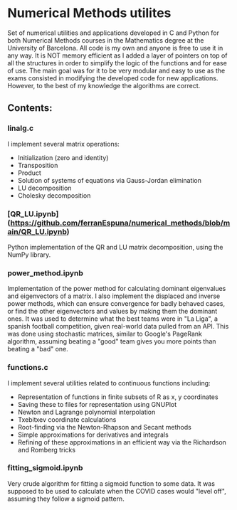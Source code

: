 # Numerical Methods utilites

Set of numerical utilities and applications developed in C and Python for both Numerical Methods courses in the Mathematics degree at the University of Barcelona. All code is my own and anyone is free to use it in any way. It is NOT memory efficient as I added a layer of pointers on top of all the structures in order to simplify the logic of the functions and for ease of use. The main goal was for it to be very modular and easy to use as the exams consisted in modifying the developed code for new applications. However, to the best of my knowledge the algorithms are correct.

## Contents:

### linalg.c
I implement several matrix operations:
- Initialization (zero and identity)
- Transposition
- Product 
- Solution of systems of equations via Gauss-Jordan elimination
- LU decomposition
- Cholesky decomposition

### [QR_LU.ipynb] (https://github.com/ferranEspuna/numerical_methods/blob/main/QR_LU.ipynb)
Python implementation of the QR and LU matrix decomposition, using the NumPy library.

### power_method.ipynb
Implementation of the power method for calculating dominant eigenvalues and eigenvectors of a matrix. I also implement the displaced and inverse power methods, which can ensure convergence for badly behaved cases, or find the other eigenvectors and values by making them the dominant ones. It was used to determine what the best teams were in "La Liga", a spanish football competition, given real-world data pulled from an API. This was done using stochastic matrices, similar to Google's PageRank algorithm, assuming beating a "good" team gives you more points than beating a "bad" one.


### functions.c
I implement several utilities related to continuous functions including:
- Representation of functions in finite subsets of R as x, y coordinates
- Saving these to files for representation using GNUPlot
- Newton and Lagrange polynomial interpolation
- Txebitxev coordinate calculations
- Root-finding via the Newton-Rhapson and Secant methods
- Simple approximations for derivatives and integrals
- Refining of these approximations in an efficient way via the Richardson and Romberg tricks

### fitting_sigmoid.ipynb
Very crude algorithm for fitting a sigmoid function to some data. It was supposed to be used to calculate when the COVID cases would "level off", assuming they follow a sigmoid pattern.
